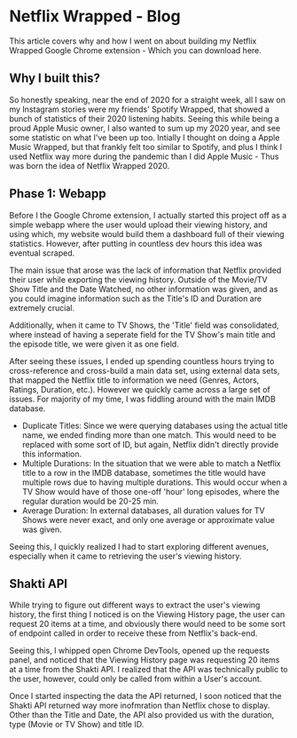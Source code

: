 # Netflix Wrapped - Blog

This article covers why and how I went on about building my Netflix Wrapped Google Chrome extension - Which you can download here.

## Why I built this?

So honestly speaking, near the end of 2020 for a straight week, all I saw on my Instagram stories were my friends' Spotify Wrapped, that showed a bunch of statistics of their 2020 listening habits. Seeing this while being a proud Apple Music owner, I also wanted to sum up my 2020 year, and see some statistic on what I've been up too. Intially I thought on doing a Apple Music Wrapped, but that frankly felt too similar to Spotify, and plus I think I used Netflix way more during the pandemic than I did Apple Music - Thus was born the idea of Netflix Wrapped 2020.


## Phase 1: Webapp 

Before I the Google Chrome extension, I actually started this project off as a simple webapp where the user would upload their viewing history, and using which, my website would build them a dashboard full of their viewing statistics. However, after putting in countless dev hours this idea was eventual scraped. 

The main issue that arose was the lack of information that Netflix provided their user while exporting the viewing history. Outside of the Movie/TV Show Title and the Date Watched, no other information was given, and as you could imagine information such as the Title's ID and Duration are extremely crucial.

Additionally, when it came to TV Shows, the 'Title' field was consolidated, where instead of having a seperate field for the TV Show's main title and the episode title, we were given it as one field. 

After seeing these issues, I ended up spending countless hours trying to cross-reference and cross-build a main data set, using external data sets, that mapped the Netflix title to information we need (Genres, Actors, Ratings, Duration, etc.). However we quickly came across a large set of issues. For majority of my time, I was fiddling around with the main IMDB database.

- Duplicate Titles: Since we were querying databases using the actual title name, we ended finding more than one match. This would need to be replaced with some sort of ID, but again, Netflix didn't directly provide this information. 
- Multiple Durations: In the situation that we were able to match a Netflix title to a row in the IMDB database, sometimes the title would have multiple rows due to having multiple durations. This would occur when a TV Show would have of those one-off 'hour' long episodes, where the regular duration would be 20-25 min. 
- Average Duration: In external databases, all duration values for TV Shows were never exact, and only one average or approximate value was given. 

Seeing this, I quickly realized I had to start exploring different avenues, especially when it came to retrieving the user's viewing history.


## Shakti API

While trying to figure out different ways to extract the user's viewing history, the first thing I noticed is on the Viewing History page, the user can request 20 items at a time, and obviously there would need to be some sort of endpoint called in order to receive these from Netflix's back-end.   

Seeing this, I whipped open Chrome DevTools, opened up the requests panel, and noticed that the Viewing History page was requesting 20 items at a time from the Shakti API. I realized that the API was technically public to the user, however, could only be called from within a User's account. 

Once I started inspecting the data the API returned, I soon noticed that the Shakti API returned way more inofmration than Netflix chose to display. Other than the Title and Date, the API also provided us with the duration, type (Movie or TV Show) and title ID. 